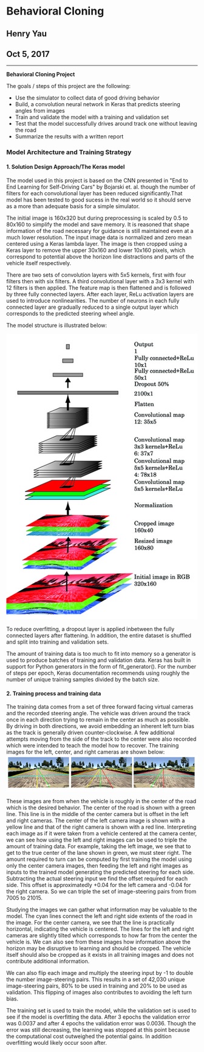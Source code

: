 # **Behavioral Cloning** 

## Henry Yau
## Oct 5, 2017


---

**Behavioral Cloning Project**

The goals / steps of this project are the following:
* Use the simulator to collect data of good driving behavior
* Build, a convolution neural network in Keras that predicts steering angles from images
* Train and validate the model with a training and validation set
* Test that the model successfully drives around track one without leaving the road
* Summarize the results with a written report


[//]: # (Image References)

[image1]: ./images/cnn_model_structure.jpg "Model Structure"
[image2]: ./images/left_right_cameras.jpg "Three camera setup"



### Model Architecture and Training Strategy

#### 1.  Solution Design Approach/The Keras model

The model used in this project is based on the CNN presented in "End to End Learning for Self-Driving Cars" by Bojarski et. al. though the number of filters for each convolutional layer has been reduced significantly.That model has been tested to good sucess in the real world so it should serve as a more than adequate basis for a simple simulator.

The initial image is 160x320 but during preprocessing is scaled by 0.5 to 80x160 to simplify the model and save memory. It is reasoned that shape information of the road necessary for guidance is still maintained even at a much lower resolution. The input image data is normalized and zero mean centered using a Keras lambda layer. The image is then cropped using a Keras layer to remove the upper 30x160 and lower 10x160 pixels, which correspond to potential above the horizon line distractions and parts of the vehicle itself respectively. 

There are two sets of convolution layers with 5x5 kernels, first with four filters then with six filters. A third convolutional layer with a 3x3 kernel with 12 filters is then applied. The feature map is then flattened and is followed by three fully connected layers. After each layer, ReLu activation layers are used to introduce nonlinearities. The number of neurons in each fully connected layer are gradually reduced to a single output layer which corresponds to the predicted steering wheel angle.

The model structure is illustrated below:


![alt text][image1]

To reduce overfitting, a dropout layer is applied inbetween the fully connected layers after flattening. In addition, the entire dataset is shuffled and split into training and validation sets. 

The amount of training data is too much to fit into memory so a generator is used to produce batches of training and validation data. Keras has built in support for Python generators in the form of fit_generator(). For the number of steps per epoch, Keras documentation recommends using roughly the number of unique training samples divided by the batch size.


#### 2. Training process and training data

The training data comes from a set of three forward facing virtual cameras and the recorded steering angle. The vehicle was driven around the track once in each direction trying to remain in the center as much as possible. By driving in both directions, we avoid embedding an inherent left turn bias as the track is generally driven counter-clockwise. A few additional attempts moving from the side of the track to the center were also recorded which were intended to teach the model how to recover. The training images for the left, center, and right cameras are shown below:
![alt text][image2]

These images are from when the vehicle is roughly in the center of the road which is the desired behavior. The center of the road is shown with a green line. This line is in the middle of the center camera but is offset in the left and right cameras. The center of the left camera image is shown with a yellow line and that of the right camera is shown with a red line. Interpreting each image as if it were taken from a vehicle centered at the camera center, we can see how using the left and right images can be used to triple the amount of training data. For example, taking the left image, we see that to get to the true center of the lane shown in green, we must steer right. The amount required to turn can be computed by first training the model using only the center camera images, then feeding the left and right images as inputs to the trained model generating the predicted steering for each side. Subtracting the actual steering input we find the offset required for each side. This offset is approximatedly +0.04 for the left camera and -0.04 for the right camera. So we can triple the set of image-steering pairs from from 7005 to 21015.

Studying the images we can gather what information may be valuable to the model. The cyan lines connect the left and right side extents of the road in the image. For the center camera, we see that the line is practically horizontal, indicating the vehicle is centered. The lines for the left and right cameras are slightly tilted which corresponds to how far from the center the vehicle is. We can also see from these images how information above the horizon may be disruptive to learning and should be cropped. The vehicle itself should also be cropped as it exists in all training images and does not contribute additional information. 

We can also flip each image and multiply the steering input by -1 to double the number image-steering pairs. This results in a set of 42,030 unique image-steering pairs, 80% to be used in training and 20% to be used as validation. This flipping of images also contributes to avoiding the left turn bias.

The training set is used to train the model, while the validation set is used to see if the model is overfitting the data. After 3 epochs the validation error was 0.0037 and after 4 epochs the validation error was 0.0036. Though the error was still decreasing, the learning was stopped at this point because the computational cost outweighed the potential gains. In addition overfitting would likely occur soon after.
